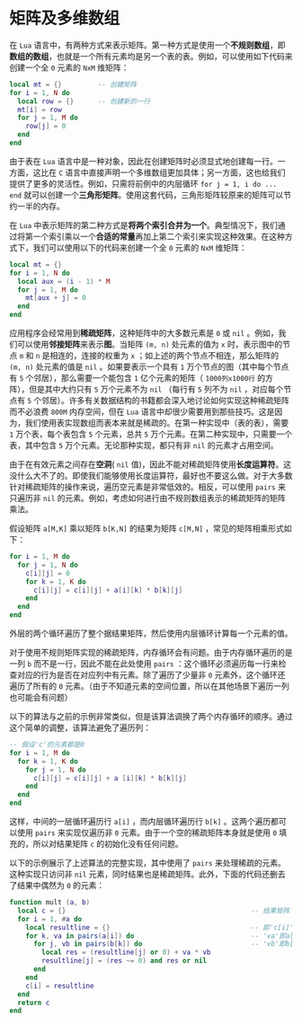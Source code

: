 # 矩阵及多维数组

在 `Lua` 语言中，有两种方式来表示矩阵。第一种方式是使用一个**不规则数组**，即**数组的数组**，也就是一个所有元素均是另一个表的表。例如，可以使用如下代码来创建一个全 `0` 元素的 `NxM` 维矩阵：

```lua
local mt = {}         -- 创建矩阵
for i = 1, N do
  local row = {}      -- 创建新的一行
  mt[i] = row
  for j = 1, M do
    row[j] = 0
  end
end
```

由于表在 `Lua` 语言中是一种对象，因此在创建矩阵时必须显式地创建每一行。一方面，这比在 `C` 语言中直接声明一个多维数组更加具体；另一方面，这也给我们提供了更多的灵活性。例如，只需将前例中的内层循环 `for j = 1, i do ... end` 就可以创建一个**三角形矩阵**。使用这套代码，三角形矩阵较原来的矩阵可以节约一半的内存。

在 `Lua` 中表示矩阵的第二种方式是**将两个索引合并为一个**。典型情况下，我们通过将第一个索引乘以一个**合适的常量**再加上第二个索引来实现这种效果。在这种方式下，我们可以使用以下的代码来创建一个全 `0` 元素的 `NxM` 维矩阵：

```lua
local mt = {}
for i = 1, N do
  local aux = (i - 1) * M
  for j = 1, M do
    mt[aux + j] = 0
  end
end
```

应用程序会经常用到**稀疏矩阵**，这种矩阵中的大多数元素是 `0` 或 `nil` 。例如，我们可以使用**邻接矩阵**来表示**图**。当矩阵 `(m, n)` 处元素的值为 `x` 时，表示图中的节点 `m` 和 `n` 是相连的，连接的权重为 `x` ；如上述的两个节点不相连，那么矩阵的 `(m, n)` 处元素的值是 `nil` 。如果要表示一个具有 `1` 万个节点的图（其中每个节点有 `5` 个邻居），那么需要一个能包含 `1` 亿个元素的矩阵（ `1000列x1000行` 的方阵），但是其中大约只有 `5` 万个元素不为 `nil` （每行有 `5` 列不为 `nil` ，对应每个节点有 `5` 个邻居）。许多有关数据结构的书籍都会深入地讨论如何实现这种稀疏矩阵而不必浪费 `800M` 内存空间，但在 `Lua` 语言中却很少需要用到那些技巧。这是因为，我们使用表实现数组而表本来就是稀疏的。在第一种实现中（表的表），需要 `1` 万个表，每个表包含 `5` 个元素，总共 `5` 万个元素。在第二种实现中，只需要一个表，其中包含 `5` 万个元素。无论那种实现，都只有非 `nil` 的元素才占用空间。

由于在有效元素之间存在**空洞**( `nil` 值)，因此不能对稀疏矩阵使用**长度运算符**。这没什么大不了的。即使我们能够使用长度运算符，最好也不要这么做。对于大多数针对稀疏矩阵的操作来说，遍历空元素是非常低效的。相反，可以使用 `pairs` 来只遍历非 `nil` 的元素。例如，考虑如何进行由不规则数组表示的稀疏矩阵的矩阵乘法。

假设矩阵 `a[M,K]` 乘以矩阵 `b[K,N]` 的结果为矩阵 `c[M,N]` ，常见的矩阵相乘形式如下：

```lua
for i = 1, M do
  for j = 1, N do
    c[i][j] = 0
    for k = 1, K do
      c[i][j] = c[i][j] + a[i][k] * b[k][j]
    end
  end
end
```

外层的两个循环遍历了整个据结果矩阵，然后使用内层循环计算每一个元素的值。

对于使用不规则矩阵实现的稀疏矩阵，内存循环会有问题。由于内存循环遍历的是一列 `b` 而不是一行，因此不能在此处使用 `pairs` ：这个循环必须遍历每一行来检查对应的行为是否在对应列中有元素。除了遍历了少量非 `0` 元素外，这个循环还遍历了所有的 `0` 元素。（由于不知道元素的空间位置，所以在其他场景下遍历一列也可能会有问题）

以下的算法与之前的示例非常类似，但是该算法调换了两个内存循环的顺序。通过这个简单的调整，该算法避免了遍历列：

```lua
-- 假设'c'的元素都是0
for i = 1, M do
  for k = 1, K do
    for j = 1, N do
      c[i][j] = c[i][j] + a [i][k] * b[k][j]
    end
  end
end
```

这样，中间的一层循环遍历行 `a[i]` ，而内层循环遍历行 `b[k]` 。这两个遍历都可以使用 `pairs` 来实现仅遍历非 `0` 元素。由于一个空的稀疏矩阵本身就是使用 `0` 填充的，所以对结果矩阵 `c` 的初始化没有任何问题。

以下的示例展示了上述算法的完整实现，其中使用了 `pairs` 来处理稀疏的元素。这种实现只访问非 `nil` 元素，同时结果也是稀疏矩阵。此外，下面的代码还删去了结果中偶然为 `0` 的元素：

```lua
function mult (a, b)
  local c = {}                                              -- 结果矩阵
  for i = 1, #a do
    local resultline = {}                                   -- 即'c[i]'
    for k, va in pairs(a[i]) do                             -- 'va'即a[i][k]
      for j, vb in pairs(b[k]) do                           -- 'vb'即b[k][j]
        local res = (resultline[j] or 0) + va * vb
        resultline[j] = (res ~= 0) and res or nil
      end
    end
    c[i] = resultline
  end
  return c
end
```
